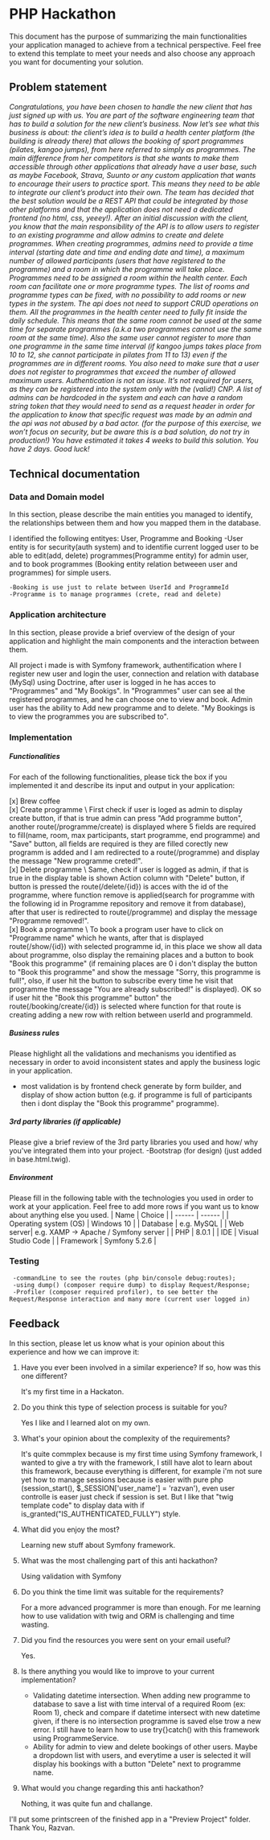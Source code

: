 # PHP Hackathon
This document has the purpose of summarizing the main functionalities your application managed to achieve from a technical perspective. Feel free to extend this template to meet your needs and also choose any approach you want for documenting your solution.

## Problem statement
*Congratulations, you have been chosen to handle the new client that has just signed up with us.  You are part of the software engineering team that has to build a solution for the new client’s business.
Now let’s see what this business is about: the client’s idea is to build a health center platform (the building is already there) that allows the booking of sport programmes (pilates, kangoo jumps), from here referred to simply as programmes. The main difference from her competitors is that she wants to make them accessible through other applications that already have a user base, such as maybe Facebook, Strava, Suunto or any custom application that wants to encourage their users to practice sport. This means they need to be able to integrate our client’s product into their own.
The team has decided that the best solution would be a REST API that could be integrated by those other platforms and that the application does not need a dedicated frontend (no html, css, yeeey!). After an initial discussion with the client, you know that the main responsibility of the API is to allow users to register to an existing programme and allow admins to create and delete programmes.
When creating programmes, admins need to provide a time interval (starting date and time and ending date and time), a maximum number of allowed participants (users that have registered to the programme) and a room in which the programme will take place.
Programmes need to be assigned a room within the health center. Each room can facilitate one or more programme types. The list of rooms and programme types can be fixed, with no possibility to add rooms or new types in the system. The api does not need to support CRUD operations on them.
All the programmes in the health center need to fully fit inside the daily schedule. This means that the same room cannot be used at the same time for separate programmes (a.k.a two programmes cannot use the same room at the same time). Also the same user cannot register to more than one programme in the same time interval (if kangoo jumps takes place from 10 to 12, she cannot participate in pilates from 11 to 13) even if the programmes are in different rooms. You also need to make sure that a user does not register to programmes that exceed the number of allowed maximum users.
Authentication is not an issue. It’s not required for users, as they can be registered into the system only with the (valid!) CNP. A list of admins can be hardcoded in the system and each can have a random string token that they would need to send as a request header in order for the application to know that specific request was made by an admin and the api was not abused by a bad actor. (for the purpose of this exercise, we won’t focus on security, but be aware this is a bad solution, do not try in production!)
You have estimated it takes 4 weeks to build this solution. You have 2 days. Good luck!*

## Technical documentation
### Data and Domain model
In this section, please describe the main entities you managed to identify, the relationships between them and how you mapped them in the database.

I identified the following entityes: User, Programme and Booking
    -User entity is for security(auth system) and to identifie current logged user to be able to edit(add, delete) programmes(Programme entity) for admin user, and to book programmes (Booking entity relation betweeen user and programmes) for simple users.

    -Booking is use just to relate between UserId and ProgrammeId
    -Programme is to manage programmes (crete, read and delete)

### Application architecture
In this section, please provide a brief overview of the design of your application and highlight the main components and the interaction between them.

All project i made is with Symfony framework, authentification where I register new user and login the user, connection and relation with database (MySql) using Doctrine, after user is logged in he has acces to "Programmes" and "My Bookigs". In "Programmes" user can see al the registered programmes, and he can choose one to view and book. Admin user has the ability to Add new programme and to delete. "My Bookings is to view the programmes you are subscribed to".

###  Implementation
##### Functionalities
For each of the following functionalities, please tick the box if you implemented it and describe its input and output in your application:

[x] Brew coffee \
[x] Create programme \ First check if user is loged as admin to display create button, if that is true admin can press "Add programme button", another route(/programme/create) is displayed where 5 fields are required to fill(name, room, max participants, start programme, end programme) and "Save" button, all fields are required is they are filled corectly new programm is added and I am redirected to a route(/programme) and display the message "New programme creted!".
\
[x] Delete programme \ Same, check if user is logged as admin, if that is true in the display table is shown Action column with "Delete" button, if button is pressed the route(/delete/{id}) is acces with the id of the programme, where function remove is applied(search for programme with the following id in Programme repository and remove it from database), after that user is redirected to route(/programme) and display the message "Programme removed!".
\
[x] Book a programme \ To book a program user have to click on "Programme name" which he wants, after that is displayed route(/show/{id}) with selected programme id, in this place we show all data about programme, olso display the remaining places and a button to book "Book this programme" (if remaining places are 0 i don't display the button to "Book this programme" and show the message "Sorry, this programme is full!", olso, if user hit the button to subscribe every time he visit that programme the message "You are already subscribed!" is displayed). OK so if user hit the "Book this programme" button" the route(/booking/create/{id}) is selected where function for that route is creating adding a new row with reltion between userId and programmeId.

##### Business rules
Please highlight all the validations and mechanisms you identified as necessary in order to avoid inconsistent states and apply the business logic in your application.

- most validation is by frontend check generate by form builder, and display of show action button (e.g. if programme is full of participants then i dont display the "Book this programme" programme).

##### 3rd party libraries (if applicable)
Please give a brief review of the 3rd party libraries you used and how/ why you've integrated them into your project.
-Bootstrap (for design) (just added in base.html.twig).

##### Environment
Please fill in the following table with the technologies you used in order to work at your application. Feel free to add more rows if you want us to know about anything else you used.
| Name | Choice |
| ------ | ------ |
| Operating system (OS) | Windows 10 |
| Database  | e.g. MySQL |
| Web server| e.g. XAMP -> Apache / Symfony server |
| PHP |  8.0.1  |
| IDE | Visual Studio Code |
| Framework | Symfony 5.2.6 |

### Testing
     -commandLine to see the routes (php bin/console debug:routes);
     -using dump() (composer require dump) to display Request/Response;
     -Profiler (composer required profiler), to see better the Request/Response interaction and many more (current user logged in)

## Feedback
In this section, please let us know what is your opinion about this experience and how we can improve it:

1. Have you ever been involved in a similar experience? If so, how was this one different?
   
   It's my first time in a Hackaton.

2. Do you think this type of selection process is suitable for you?
   
    Yes I like and I learned alot on my own.

3. What's your opinion about the complexity of the requirements?
   
   It's quite commplex because is my first time using Symfony framework, I wanted to give a try with the framework, I still have alot to learn about this framework, because everything is different, for example i'm not sure yet how to manage sessions because is easier with pure php (session_start(), $_SESSION['user_name'] = 'razvan'), even user controlle is easer just check if session is set. But I like that "twig template code" to display data with if is_granted("IS_AUTHENTICATED_FULLY") style.

4. What did you enjoy the most?
   
    Learning new stuff about Symfony framework.

5. What was the most challenging part of this anti hackathon?
   
    Using validation with Symfony

6. Do you think the time limit was suitable for the requirements?
   
   For a more advanced programmer is more than enough. For me learning how to use validation with twig and ORM is challenging and time wasting.

7. Did you find the resources you were sent on your email useful?

    Yes.

8. Is there anything you would like to improve to your current implementation?

    - Validating datetime intersection. When adding new programme to database to save a list with time interval of a required Room (ex: Room 1), check and compare if datetime intersect with new datetime given, if there is no intersection programme is saved else trow a new error. I still have to learn how to use try{}catch() with this framework using ProgrammeService.
    - Ability for admin to view and delete bookings of other users. Maybe a dropdown list with users, and everytime a user is selected it will display his bookings with a button "Delete" next to programme name.

9.  What would you change regarding this anti hackathon?

    Nothing, it was quite fun and challange.

I'll put some printscreen of the finished app in a "Preview Project" folder.
                                Thank You, Razvan.